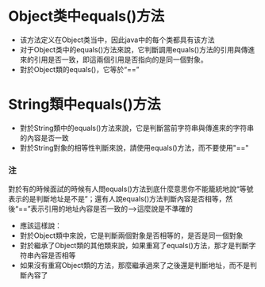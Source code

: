 # Object类中equals()方法
* 该方法定义在Object类当中，因此java中的每个类都具有该方法
* 对于Object类中的equals()方法來說，它判斷調用equals()方法的引用與傳進來的引用是否一致，即這兩個引用是否指向的是同一個對象。
* 對於Object類的equals()，它等於“==”
# String類中equals()方法
* 對於String類中的equals()方法來說，它是判斷當前字符串與傳進來的字符串的內容是否一致
* 對於String對象的相等性判斷來說，請使用equals()方法，而不要使用"=="
### 注
對於有的時候面試的時候有人問equals()方法到底什麼意思你不能籠統地說“等號表示的是判斷地址是不是”；還有人說equals()方法判斷內容是否相等，然後“==”表示引用的地址內容是否一致的-->這麼說是不準確的
* 應該這樣說：
 * 對於Object類中來說，它是判斷兩個對象是否相等的，是否是同一個對象
  * 對於繼承了Object類的其他類來說，如果重寫了equals()方法，那才是判斷字符串內容是否相等
   * 如果沒有重寫Object類的方法，那麼繼承過來了之後還是判斷地址，而不是判斷內容了
